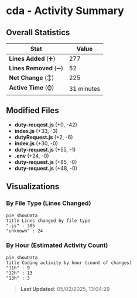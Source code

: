 # cda - Activity Summary 

## Overall Statistics

| Stat                   | Value                                                             |
| ---------------------- | ----------------------------------------------------------------- |
| **Lines Added** (➕)   | 277                                          |
| **Lines Removed** (➖) | 52                                        |
| **Net Change** (↕)    | 225                |
| **Active Time** (⌚)   | 31 minutes |


## Modified Files
- **duty-reuqest.js** (+0, -42)
- **index.js** (+33, -3)
- **dutyRequest.js** (+2, -6)
- **index.js** (+30, -0)
- **duty-request.js** (+55, -1)
- **.env** (+24, -0)
- **duty-request.js** (+85, -0)
- **duty-request.js** (+48, -0)

## Visualizations

### By File Type (Lines Changed)

```mermaid
pie showData
title Lines changed by file type
".js" : 305
"unknown" : 24
```

### By Hour (Estimated Activity Count)

```mermaid
pie showData
title Coding activity by hour (count of changes)
"11h" : 9
"12h" : 13
"13h" : 3
```


> **Last Updated:** 05/02/2025, 13:04:29